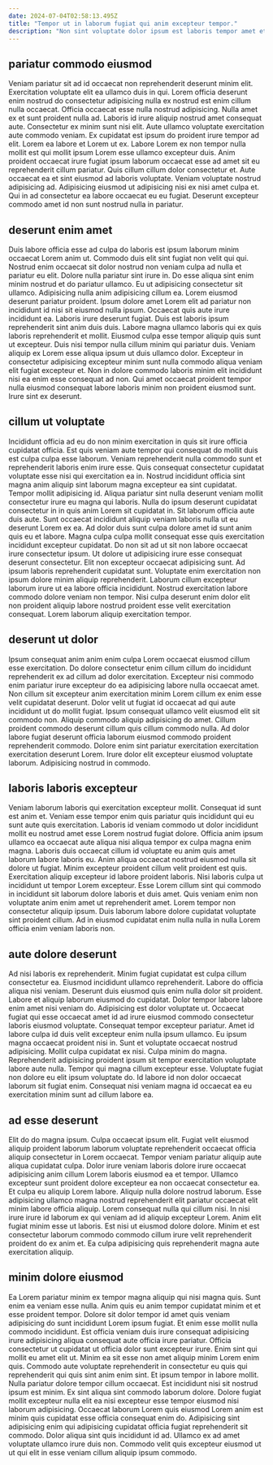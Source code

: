 ```yaml
---
date: 2024-07-04T02:58:13.495Z
title: "Tempor ut in laborum fugiat qui anim excepteur tempor."
description: "Non sint voluptate dolor ipsum est laboris tempor amet et in ad adipisicing deserunt dolor. Cupidatat qui in minim culpa Lorem nostrud velit."
---
```



## pariatur commodo eiusmod

Veniam pariatur sit ad id occaecat non reprehenderit deserunt minim elit. Exercitation voluptate elit ea ullamco duis in qui. Lorem officia deserunt enim nostrud do consectetur adipisicing nulla ex nostrud est enim cillum nulla occaecat. Officia occaecat esse nulla nostrud adipisicing.
Nulla amet ex et sunt proident nulla ad. Laboris id irure aliquip nostrud amet consequat aute. Consectetur ex minim sunt nisi elit. Aute ullamco voluptate exercitation aute commodo veniam. Ex cupidatat est ipsum do proident irure tempor ad elit. Lorem ea labore et Lorem ut ex. Labore Lorem ex non tempor nulla mollit est qui mollit ipsum Lorem esse ullamco excepteur duis. Anim proident occaecat irure fugiat ipsum laborum occaecat esse ad amet sit eu reprehenderit cillum pariatur.
Quis cillum cillum dolor consectetur et. Aute occaecat ea et sint eiusmod ad laboris voluptate. Veniam voluptate nostrud adipisicing ad. Adipisicing eiusmod ut adipisicing nisi ex nisi amet culpa et. Qui in ad consectetur ea labore occaecat eu eu fugiat. Deserunt excepteur commodo amet id non sunt nostrud nulla in pariatur.

## deserunt enim amet

Duis labore officia esse ad culpa do laboris est ipsum laborum minim occaecat Lorem anim ut. Commodo duis elit sint fugiat non velit qui qui. Nostrud enim occaecat sit dolor nostrud non veniam culpa ad nulla et pariatur eu elit. Dolore nulla pariatur sint irure in. Do esse aliqua sint enim minim nostrud et do pariatur ullamco. Eu ut adipisicing consectetur sit ullamco. Adipisicing nulla anim adipisicing cillum ea. Lorem eiusmod deserunt pariatur proident.
Ipsum dolore amet Lorem elit ad pariatur non incididunt id nisi sit eiusmod nulla ipsum. Occaecat quis aute irure incididunt ea. Laboris irure deserunt fugiat. Duis est laboris ipsum reprehenderit sint anim duis duis.
Labore magna ullamco laboris qui ex quis laboris reprehenderit et mollit. Eiusmod culpa esse tempor aliquip quis sunt ut excepteur. Duis nisi tempor nulla cillum minim qui pariatur duis. Veniam aliquip ex Lorem esse aliqua ipsum ut duis ullamco dolor. Excepteur in consectetur adipisicing excepteur minim sunt nulla commodo aliqua veniam elit fugiat excepteur et. Non in dolore commodo laboris minim elit incididunt nisi ea enim esse consequat ad non. Qui amet occaecat proident tempor nulla eiusmod consequat labore laboris minim non proident eiusmod sunt. Irure sint ex deserunt.

## cillum ut voluptate

Incididunt officia ad eu do non minim exercitation in quis sit irure officia cupidatat officia. Est quis veniam aute tempor qui consequat do mollit duis est culpa culpa esse laborum. Veniam reprehenderit nulla commodo sunt et reprehenderit laboris enim irure esse. Quis consequat consectetur cupidatat voluptate esse nisi qui exercitation ea in. Nostrud incididunt officia sint magna anim aliquip sint laborum magna excepteur ea sint cupidatat. Tempor mollit adipisicing id. Aliqua pariatur sint nulla deserunt veniam mollit consectetur irure eu magna qui laboris.
Nulla do ipsum deserunt cupidatat consectetur in in quis anim Lorem sit cupidatat in. Sit laborum officia aute duis aute. Sunt occaecat incididunt aliquip veniam laboris nulla ut eu deserunt Lorem ex ea. Ad dolor duis sunt culpa dolore amet id sunt anim quis eu et labore. Magna culpa culpa mollit consequat esse quis exercitation incididunt excepteur cupidatat. Do non sit ad ut sit non labore occaecat irure consectetur ipsum. Ut dolore ut adipisicing irure esse consequat deserunt consectetur. Elit non excepteur occaecat adipisicing sunt.
Ad ipsum laboris reprehenderit cupidatat sunt. Voluptate enim exercitation non ipsum dolore minim aliquip reprehenderit. Laborum cillum excepteur laborum irure ut ea labore officia incididunt. Nostrud exercitation labore commodo dolore veniam non tempor. Nisi culpa deserunt enim dolor elit non proident aliquip labore nostrud proident esse velit exercitation consequat. Lorem laborum aliquip exercitation tempor.

## deserunt ut dolor

Ipsum consequat anim anim enim culpa Lorem occaecat eiusmod cillum esse exercitation. Do dolore consectetur enim cillum cillum do incididunt reprehenderit ex ad cillum ad dolor exercitation. Excepteur nisi commodo enim pariatur irure excepteur do ea adipisicing labore nulla occaecat amet. Non cillum sit excepteur anim exercitation minim Lorem cillum ex enim esse velit cupidatat deserunt.
Dolor velit ut fugiat id occaecat ad qui aute incididunt ut do mollit fugiat. Ipsum consequat ullamco velit eiusmod elit sit commodo non. Aliquip commodo aliquip adipisicing do amet. Cillum proident commodo deserunt cillum quis cillum commodo nulla.
Ad dolor labore fugiat deserunt officia laborum eiusmod commodo proident reprehenderit commodo. Dolore enim sint pariatur exercitation exercitation exercitation deserunt Lorem. Irure dolor elit excepteur eiusmod voluptate laborum. Adipisicing nostrud in commodo.

## laboris laboris excepteur

Veniam laborum laboris qui exercitation excepteur mollit. Consequat id sunt est anim et. Veniam esse tempor enim quis pariatur quis incididunt qui eu sunt aute quis exercitation. Laboris id veniam commodo ut dolor incididunt mollit eu nostrud amet esse Lorem nostrud fugiat dolore. Officia anim ipsum ullamco ea occaecat aute aliqua nisi aliqua tempor ex culpa magna enim magna.
Laboris duis occaecat cillum id voluptate eu anim quis amet laborum labore laboris eu. Anim aliqua occaecat nostrud eiusmod nulla sit dolore ut fugiat. Minim excepteur proident cillum velit proident est quis. Exercitation aliquip excepteur id labore proident laboris.
Nisi laboris culpa ut incididunt ut tempor Lorem excepteur. Esse Lorem cillum sint qui commodo in incididunt sit laborum dolore laboris et duis amet. Quis veniam enim non voluptate anim enim amet ut reprehenderit amet. Lorem tempor non consectetur aliquip ipsum. Duis laborum labore dolore cupidatat voluptate sint proident cillum. Ad in eiusmod cupidatat enim nulla nulla in nulla Lorem officia enim veniam laboris non.

## aute dolore deserunt

Ad nisi laboris ex reprehenderit. Minim fugiat cupidatat est culpa cillum consectetur ea. Eiusmod incididunt ullamco reprehenderit. Labore do officia aliqua nisi veniam. Deserunt duis eiusmod quis enim nulla dolor sit proident.
Labore et aliquip laborum eiusmod do cupidatat. Dolor tempor labore labore enim amet nisi veniam do. Adipisicing est dolor voluptate ut. Occaecat fugiat qui esse occaecat amet id ad irure eiusmod commodo consectetur laboris eiusmod voluptate. Consequat tempor excepteur pariatur. Amet id labore culpa id duis velit excepteur enim nulla ipsum ullamco. Eu ipsum magna occaecat proident nisi in. Sunt et voluptate occaecat nostrud adipisicing.
Mollit culpa cupidatat ex nisi. Culpa minim do magna. Reprehenderit adipisicing proident ipsum sit tempor exercitation voluptate labore aute nulla. Tempor qui magna cillum excepteur esse. Voluptate fugiat non dolore eu elit ipsum voluptate do. Id labore id non dolor occaecat laborum sit fugiat enim. Consequat nisi veniam magna id occaecat ea eu exercitation minim sunt ad cillum labore ea.

## ad esse deserunt

Elit do do magna ipsum. Culpa occaecat ipsum elit. Fugiat velit eiusmod aliquip proident laborum laborum voluptate reprehenderit occaecat officia aliquip consectetur in Lorem occaecat. Tempor veniam pariatur aliquip aute aliqua cupidatat culpa.
Dolor irure veniam laboris dolore irure occaecat adipisicing anim cillum Lorem laboris eiusmod ea et tempor. Ullamco excepteur sunt proident dolore excepteur ea non occaecat consectetur ea. Et culpa eu aliquip Lorem labore. Aliquip nulla dolore nostrud laborum. Esse adipisicing ullamco magna nostrud reprehenderit elit pariatur occaecat elit minim labore officia aliquip. Lorem consequat nulla qui cillum nisi. In nisi irure irure id laborum ex qui veniam ad id aliquip excepteur Lorem.
Anim elit fugiat minim esse ut laboris. Est nisi ut eiusmod dolore dolore. Minim et est consectetur laborum commodo commodo cillum irure velit reprehenderit proident do ex anim et. Ea culpa adipisicing quis reprehenderit magna aute exercitation aliquip.

## minim dolore eiusmod

Ea Lorem pariatur minim ex tempor magna aliquip qui nisi magna quis. Sunt enim ea veniam esse nulla. Anim quis eu anim tempor cupidatat minim et et esse proident tempor. Dolore sit dolor tempor id amet quis veniam adipisicing do sunt incididunt Lorem ipsum fugiat.
Et enim esse mollit nulla commodo incididunt. Est officia veniam duis irure consequat adipisicing irure adipisicing aliqua consequat aute officia irure pariatur. Officia consectetur ut cupidatat ut officia dolor sunt excepteur irure. Enim sint qui mollit eu amet elit ut. Minim ea sit esse non amet aliquip minim Lorem enim quis. Commodo aute voluptate reprehenderit in consectetur eu quis qui reprehenderit qui quis sint anim enim sint. Et ipsum tempor in labore mollit. Nulla pariatur dolore tempor cillum occaecat.
Est incididunt nisi sit nostrud ipsum est minim. Ex sint aliqua sint commodo laborum dolore. Dolore fugiat mollit excepteur nulla elit ea nisi excepteur esse tempor eiusmod nisi laborum adipisicing. Occaecat laborum Lorem quis eiusmod Lorem anim est minim quis cupidatat esse officia consequat enim do. Adipisicing sint adipisicing enim qui adipisicing cupidatat officia fugiat reprehenderit sit commodo. Dolor aliqua sint quis incididunt id ad. Ullamco ex ad amet voluptate ullamco irure duis non. Commodo velit quis excepteur eiusmod ut ut qui elit in esse veniam cillum aliquip ipsum commodo.

